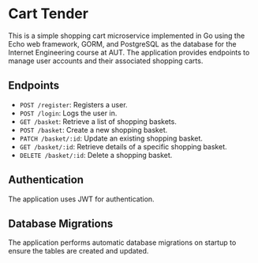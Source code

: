 # Cart Tender

This is a simple shopping cart microservice implemented in Go using the Echo web framework, GORM, and PostgreSQL as the database for the Internet Engineering course at AUT. 
The application provides endpoints to manage user accounts and their associated shopping carts.

## Endpoints
- `POST /register`: Registers a user.
- `POST /login`: Logs the user in.
- `GET /basket`: Retrieve a list of shopping baskets.
- `POST /basket`: Create a new shopping basket.
- `PATCH /basket/:id`: Update an existing shopping basket.
- `GET /basket/:id`: Retrieve details of a specific shopping basket.
- `DELETE /basket/:id`: Delete a shopping basket.

## Authentication
The application uses JWT for authentication.

## Database Migrations
The application performs automatic database migrations on startup to ensure the tables are created and updated.
